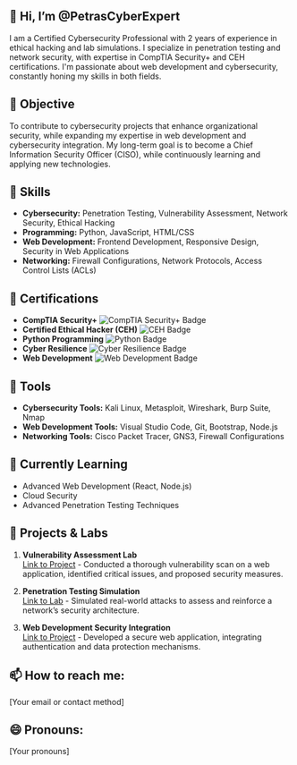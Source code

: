 ## 👋 Hi, I’m @PetrasCyberExpert
I am a Certified Cybersecurity Professional with 2 years of experience in ethical hacking and lab simulations. I specialize in penetration testing and network security, with expertise in CompTIA Security+ and CEH certifications. I'm passionate about web development and cybersecurity, constantly honing my skills in both fields.

## 👀 Objective
To contribute to cybersecurity projects that enhance organizational security, while expanding my expertise in web development and cybersecurity integration. My long-term goal is to become a Chief Information Security Officer (CISO), while continuously learning and applying new technologies.

## 💼 Skills
- **Cybersecurity:** Penetration Testing, Vulnerability Assessment, Network Security, Ethical Hacking
- **Programming:** Python, JavaScript, HTML/CSS
- **Web Development:** Frontend Development, Responsive Design, Security in Web Applications
- **Networking:** Firewall Configurations, Network Protocols, Access Control Lists (ACLs)

## 🏅 Certifications
- **CompTIA Security+** ![CompTIA Security+ Badge](https://img.shields.io/badge/CompTIA-Security%2B-red)
- **Certified Ethical Hacker (CEH)** ![CEH Badge](https://img.shields.io/badge/CEH-Ethical%20Hacker-blue)
- **Python Programming** ![Python Badge](https://img.shields.io/badge/Python-Intermediate-yellow)
- **Cyber Resilience** ![Cyber Resilience Badge](https://img.shields.io/badge/Cyber%20Resilience-Skills-green)
- **Web Development** ![Web Development Badge](https://img.shields.io/badge/WebDevelopment-HTML%2FCSS%2FJS-orange)

## 🔧 Tools
- **Cybersecurity Tools:** Kali Linux, Metasploit, Wireshark, Burp Suite, Nmap
- **Web Development Tools:** Visual Studio Code, Git, Bootstrap, Node.js
- **Networking Tools:** Cisco Packet Tracer, GNS3, Firewall Configurations

## 🌱 Currently Learning
- Advanced Web Development (React, Node.js)
- Cloud Security
- Advanced Penetration Testing Techniques

## 🔗 Projects & Labs
1. **Vulnerability Assessment Lab**  
   [Link to Project](#) - Conducted a thorough vulnerability scan on a web application, identified critical issues, and proposed security measures.
   
2. **Penetration Testing Simulation**  
   [Link to Lab](#) - Simulated real-world attacks to assess and reinforce a network’s security architecture.

3. **Web Development Security Integration**  
   [Link to Project](#) - Developed a secure web application, integrating authentication and data protection mechanisms.

## 📫 How to reach me:
[Your email or contact method]

## 😄 Pronouns:
[Your pronouns]
